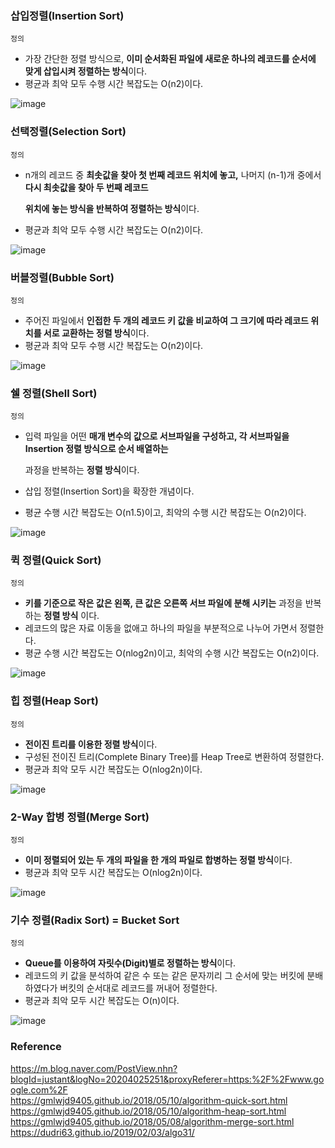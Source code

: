 ### 삽입정렬(Insertion Sort)
`정의`
  - 가장 간단한 정렬 방식으로, **이미 순서화된 파일에 새로운 하나의 레코드를 순서에 맞게 삽입시켜 정렬하는 방식**이다.
  - 평균과 최악 모두 수행 시간 복잡도는 O(n2)이다.

![image](https://github.com/alstjq8251/Cs-tech/assets/98382954/e5562e7e-3bd6-4e06-b821-6b5cc16d9524)

### 선택정렬(Selection Sort)
`정의`
  - n개의 레코드 중 **최솟값을 찾아 첫 번째 레코드 위치에 놓고,** 나머지 (n-1)개 중에서 **다시 최솟값을 찾아 두 번째 레코드**

    **위치에 놓는 방식을 반복하여 정렬하는 방식**이다.

  - 평균과 최악 모두 수행 시간 복잡도는 O(n2)이다.

![image](https://github.com/alstjq8251/Cs-tech/assets/98382954/4c5e302c-45e4-4224-9b4d-1b4a4850a8d7)

### 버블정렬(Bubble Sort)
`정의`
  - 주어진 파일에서 **인접한 두 개의 레코드 키 값을 비교하여 그 크기에 따라 레코드 위치를 서로 교환하는 정렬 방식**이다.
  - 평균과 최악 모두 수행 시간 복잡도는 O(n2)이다.

![image](https://github.com/alstjq8251/Cs-tech/assets/98382954/0a65cca6-0ffc-4332-81f3-2c31a05afa15)

### 쉘 정렬(Shell Sort)
`정의`
  - 입력 파일을 어떤 **매개 변수의 값으로 서브파일을 구성하고, 각 서브파일을 Insertion 정렬 방식으로 순서 배열하는**

    과정을 반복하는 **정렬 방식**이다.

  - 삽입 정렬(Insertion Sort)을 확장한 개념이다.
  - 평균 수행 시간 복잡도는 O(n1.5)이고, 최악의 수행 시간 복잡도는 O(n2)이다.

![image](https://github.com/alstjq8251/Cs-tech/assets/98382954/06c8f178-fdd0-48e8-985d-7a46d3399ca5)

### 퀵 정렬(Quick Sort)
`정의`
  - **키를 기준으로 작은 값은 왼쪽, 큰 값은 오른쪽 서브 파일에 분해 시키는** 과정을 반복하는 **정렬 방식** 이다.
  - 레코드의 많은 자료 이동을 없애고 하나의 파일을 부분적으로 나누어 가면서 정렬한다.
  - 평균 수행 시간 복잡도는 O(nlog2n)이고, 최악의 수행 시간 복잡도는 O(n2)이다. 

![image](https://github.com/alstjq8251/Cs-tech/assets/98382954/02fb53fe-6514-48f6-bbef-1914c843d16c)

### 힙 정렬(Heap Sort)
`정의`
  - **전이진 트리를 이용한 정렬 방식**이다.
  - 구성된 전이진 트리(Complete Binary Tree)를 Heap Tree로 변환하여 정렬한다.
  - 평균과 최악 모두 시간 복잡도는 O(nlog2n)이다.

![image](https://github.com/alstjq8251/Cs-tech/assets/98382954/dbb8cc4b-4a47-417a-9f58-77b434504da3)

### 2-Way 합병 정렬(Merge Sort)
`정의`
  - **이미 정렬되어 있는 두 개의 파일을 한 개의 파일로 합병하는 정렬 방식**이다.
  - 평균과 최악 모두 시간 복잡도는 O(nlog2n)이다.

![image](https://github.com/alstjq8251/Cs-tech/assets/98382954/2d3dbff5-5fee-4e6a-85d0-ba22c53abc42)

### 기수 정렬(Radix Sort) = Bucket Sort
`정의`
  - **Queue를 이용하여 자릿수(Digit)별로 정렬하는 방식**이다.
  - 레코드의 키 값을 분석하여 같은 수 또는 같은 문자끼리 그 순서에 맞는 버킷에 분배하였다가 버킷의 순서대로 레코드를 꺼내어 정렬한다.
  - 평균과 최악 모두 시간 복잡도는 O(n)이다.

![image](https://github.com/alstjq8251/Cs-tech/assets/98382954/61817094-c9b1-4e90-a0c0-beac5e38bfca)

### Reference
<https://m.blog.naver.com/PostView.nhn?blogId=justant&logNo=20204025251&proxyReferer=https:%2F%2Fwww.google.com%2F><br>
<https://gmlwjd9405.github.io/2018/05/10/algorithm-quick-sort.html><br>
<https://gmlwjd9405.github.io/2018/05/10/algorithm-heap-sort.html><br>
<https://gmlwjd9405.github.io/2018/05/08/algorithm-merge-sort.html><br>
<https://dudri63.github.io/2019/02/03/algo31/><br>
